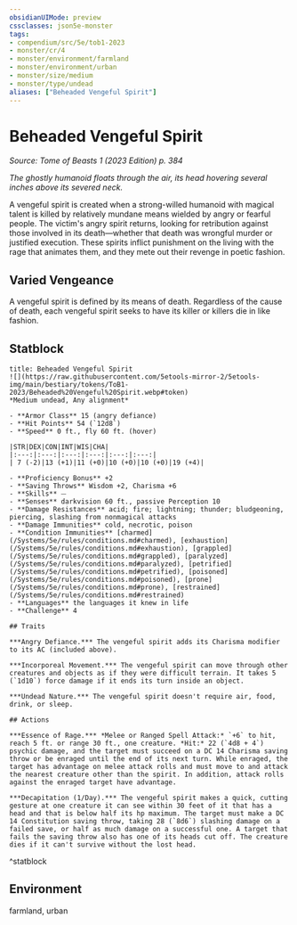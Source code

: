 ```yaml
---
obsidianUIMode: preview
cssclasses: json5e-monster
tags:
- compendium/src/5e/tob1-2023
- monster/cr/4
- monster/environment/farmland
- monster/environment/urban
- monster/size/medium
- monster/type/undead
aliases: ["Beheaded Vengeful Spirit"]
---
```

# Beheaded Vengeful Spirit
*Source: Tome of Beasts 1 (2023 Edition) p. 384*  

*The ghostly humanoid floats through the air, its head hovering several inches above its severed neck.*

A vengeful spirit is created when a strong-willed humanoid with magical talent is killed by relatively mundane means wielded by angry or fearful people. The victim's angry spirit returns, looking for retribution against those involved in its death—whether that death was wrongful murder or justified execution. These spirits inflict punishment on the living with the rage that animates them, and they mete out their revenge in poetic fashion.

## Varied Vengeance

A vengeful spirit is defined by its means of death. Regardless of the cause of death, each vengeful spirit seeks to have its killer or killers die in like fashion.

## Statblock

```ad-statblock
title: Beheaded Vengeful Spirit
![](https://raw.githubusercontent.com/5etools-mirror-2/5etools-img/main/bestiary/tokens/ToB1-2023/Beheaded%20Vengeful%20Spirit.webp#token)
*Medium undead, Any alignment*

- **Armor Class** 15 (angry defiance)
- **Hit Points** 54 (`12d8`)
- **Speed** 0 ft., fly 60 ft. (hover)

|STR|DEX|CON|INT|WIS|CHA|
|:---:|:---:|:---:|:---:|:---:|:---:|
| 7 (-2)|13 (+1)|11 (+0)|10 (+0)|10 (+0)|19 (+4)|

- **Proficiency Bonus** +2
- **Saving Throws** Wisdom +2, Charisma +6
- **Skills** ⏤
- **Senses** darkvision 60 ft., passive Perception 10
- **Damage Resistances** acid; fire; lightning; thunder; bludgeoning, piercing, slashing from nonmagical attacks
- **Damage Immunities** cold, necrotic, poison
- **Condition Immunities** [charmed](/Systems/5e/rules/conditions.md#charmed), [exhaustion](/Systems/5e/rules/conditions.md#exhaustion), [grappled](/Systems/5e/rules/conditions.md#grappled), [paralyzed](/Systems/5e/rules/conditions.md#paralyzed), [petrified](/Systems/5e/rules/conditions.md#petrified), [poisoned](/Systems/5e/rules/conditions.md#poisoned), [prone](/Systems/5e/rules/conditions.md#prone), [restrained](/Systems/5e/rules/conditions.md#restrained)
- **Languages** the languages it knew in life
- **Challenge** 4

## Traits

***Angry Defiance.*** The vengeful spirit adds its Charisma modifier to its AC (included above).

***Incorporeal Movement.*** The vengeful spirit can move through other creatures and objects as if they were difficult terrain. It takes 5 (`1d10`) force damage if it ends its turn inside an object.

***Undead Nature.*** The vengeful spirit doesn't require air, food, drink, or sleep.

## Actions

***Essence of Rage.*** *Melee or Ranged Spell Attack:* `+6` to hit, reach 5 ft. or range 30 ft., one creature. *Hit:* 22 (`4d8 + 4`) psychic damage, and the target must succeed on a DC 14 Charisma saving throw or be enraged until the end of its next turn. While enraged, the target has advantage on melee attack rolls and must move to and attack the nearest creature other than the spirit. In addition, attack rolls against the enraged target have advantage.

***Decapitation (1/Day).*** The vengeful spirit makes a quick, cutting gesture at one creature it can see within 30 feet of it that has a head and that is below half its hp maximum. The target must make a DC 14 Constitution saving throw, taking 28 (`8d6`) slashing damage on a failed save, or half as much damage on a successful one. A target that fails the saving throw also has one of its heads cut off. The creature dies if it can't survive without the lost head.
```
^statblock

## Environment

farmland, urban